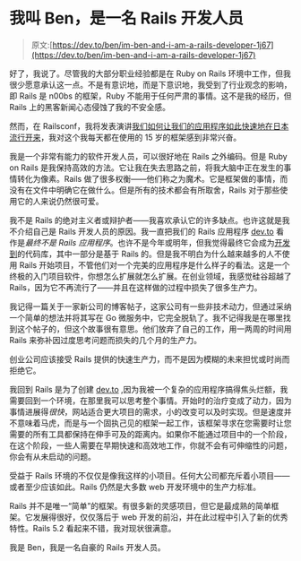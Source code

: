 # 我叫 Ben，是一名 Rails 开发人员

> 原文:[https://dev.to/ben/im-ben-and-i-am-a-rails-developer-1j67](https://dev.to/ben/im-ben-and-i-am-a-rails-developer-1j67)

好了，我说了。尽管我的大部分职业经验都是在 Ruby on Rails 环境中工作，但我很少愿意承认这一点。不是有意识地，而是下意识地，我受到了行业观念的影响，即 Rails 是 n00bs 的框架，Ruby 不能用于任何严肃的事情。这不是我的经历，但 Rails 上的黑客新闻心态侵蚀了我的不安全感。

然而，在 Railsconf，我将发表演讲[我们如何让我们的应用程序如此快速地在日本流行开来](http://railsconf.com/schedule#thursday)，我对这个我每天都在使用的 15 岁的框架感到非常兴奋。

我是一个非常有能力的软件开发人员，可以很好地在 Rails 之外编码。但是 Ruby on Rails 是我保持高效的方法。它让我在失去思路之前，将我大脑中正在发生的事情转化为像素。Rails 做了很多权衡——他们称之为魔术。它是框架做的事情，而没有在文件中明确它在做什么。但是所有的技术都会有所取舍，Rails 对于那些使用它的人来说仍然很可爱。

我不是 Rails 的绝对主义者或辩护者——我喜欢承认它的许多缺点。也许这就是我不介绍自己是 Rails 开发人员的原因。我一直把我们的 Rails 应用程序 [dev.to](https://dev.to/) 看作是*最终不是 Rails 应用程序*。也许不是今年或明年，但我觉得最终它会成为[开发到](https://dev.to/)的代码库，其中一部分是基于 Rails 的。但是我不明白为什么越来越多的人不使用 Rails 开始项目，不管他们对一个完美的应用程序是什么样子的看法。这是一个终极的入门项目软件，你想怎么扩展就怎么扩展。在创业领域，我感觉硅谷超越了 Rails，因为它不再流行了——并且在这样做的过程中损失了很多生产力。

我记得一篇关于一家新公司的博客帖子，这家公司有一些非技术动力，但通过采纳一个简单的想法并将其写在 Go 微服务中，它完全脱轨了。我不记得我是在哪里找到这个帖子的，但这个故事很有意思。他们放弃了自己的工作，用一两周的时间用 Rails 来弥补因过度思考问题而损失的几个月的生产力。

创业公司应该接受 Rails 提供的快速生产力，而不是因为模糊的未来担忧或时尚而拒绝它。

我回到 Rails 是为了创建 [dev.to](https://dev.to/) ,因为我被一个复杂的应用程序搞得焦头烂额，我需要回到一个环境，在那里我可以思考整个事情。开始时的治疗变成了动力，因为事情进展得*很快*，网站适合更大项目的需求，小的改变可以及时实现。但是速度并不意味着马虎，而是与一个固执己见的框架一起工作，该框架寻求在您需要时让您需要的所有工具都保持在伸手可及的距离内。如果你不能通过项目中的一个阶段，在这个阶段，一些人需要在早期快速和高效地工作，你就不会有可伸缩性的问题，你会有从未启动的问题。

受益于 Rails 环境的不仅仅是像我这样的小项目。任何大公司都充斥着小项目——或者至少应该如此。Rails 仍然是大多数 web 开发环境中的生产力标准。

Rails 并不是唯一“简单”的框架。有很多新的灵感项目，但它是最成熟的简单框架。它发展得很好，仅仅落后于 web 开发的前沿，并在此过程中引入了新的优秀特性。Rails 5.2 看起来不错，我对现状很满意。

我是 Ben，我是一名自豪的 Rails 开发人员。